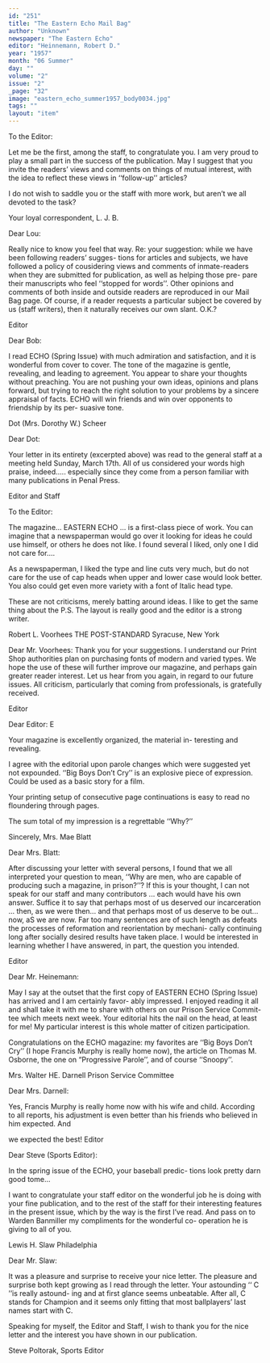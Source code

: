 ```yaml
---
id: "251"
title: "The Eastern Echo Mail Bag"
author: "Unknown"
newspaper: "The Eastern Echo"
editor: "Heinnemann, Robert D."
year: "1957"
month: "06 Summer"
day: ""
volume: "2"
issue: "2"
_page: "32"
image: "eastern_echo_summer1957_body0034.jpg"
tags: ""
layout: "item"
---
```

To the Editor:

Let me be the first, among the staff, to congratulate you.
I am very proud to play a small part in the success of the
publication. May I suggest that you invite the readers’
views and comments on things of mutual interest, with the
idea to reflect these views in ‘‘follow-up’’ articles?

I do not wish to saddle you or the staff with more work,
but aren’t we all devoted to the task?

Your loyal correspondent,
L. J. B.

Dear Lou:

Really nice to know you feel that way. Re: your
suggestion: while we have been following readers’ sugges-
tions for articles and subjects, we have followed a policy of
cousidering views and comments of inmate-readers when they
are submitted for publication, as well as helping those pre-
pare their manuscripts who feel ‘‘stopped for words’’.
Other opinions and comments of both inside and outside
readers are reproduced in our Mail Bag page. Of course,
if a reader requests a particular subject be covered by us
(staff writers), then it naturally receives our own slant.
O.K.?

Editor

Dear Bob:

I read ECHO (Spring Issue) with much admiration and
satisfaction, and it is wonderful from cover to cover. The
tone of the magazine is gentle, revealing, and leading to
agreement. You appear to share your thoughts without
preaching. You are not pushing your own ideas, opinions
and plans forward, but trying to reach the right solution to
your problems by a sincere appraisal of facts. ECHO will
win friends and win over opponents to friendship by its per-
suasive tone.

Dot (Mrs. Dorothy W.) Scheer

Dear Dot:

Your letter in its entirety (excerpted above) was read
to the general staff at a meeting held Sunday, March 17th.
All of us considered your words high praise, indeed.....
especially since they come from a person familiar with many
publications in Penal Press.

Editor and Staff

To the Editor:

The magazine... EASTERN ECHO ... is a first-class
piece of work. You can imagine that a newspaperman
would go over it looking for ideas he could use himself,
or others he does not like. I found several I liked, only
one I did not care for....

As a newspaperman, I liked the type and line cuts
very much, but do not care for the use of cap heads when
upper and lower case would look better. You also could get
even more variety with a font of Italic head type.

These are not criticisms, merely batting around ideas.
I like to get the same thing about the P.S. The layout is
really good and the editor is a strong writer.

Robert L. Voorhees
THE POST-STANDARD
Syracuse, New York

Dear Mr. Voorhees:
Thank you for your suggestions. I understand our
Print Shop authorities plan on purchasing fonts of modern
and varied types. We hope the use of these will further
improve our magazine, and perhaps gain greater reader
interest. Let us hear from you again, in regard to our
future issues. All criticism, particularly that coming from
professionals, is gratefully received.

Editor

Dear Editor: E

Your magazine is excellently organized, the material in-
teresting and revealing.

I agree with the editorial upon parole changes which
were suggested yet not expounded. ‘‘Big Boys Don’t Cry’’
is an explosive piece of expression. Could be used as a basic
story for a film.

Your printing setup of consecutive page continuations
is easy to read no floundering through pages.

The sum total of my impression is a regrettable ‘‘Why?’’

Sincerely,
Mrs. Mae Blatt

Dear Mrs. Blatt:

After discussing your letter with several persons, I found
that we all interpreted your question to mean, ‘‘Why are
men, who are capable of producing such a magazine, in
prison?’’? If this is your thought, I can not speak for our
staff and many contributors ... each would have his own
answer. Suffice it to say that perhaps most of us deserved
our incarceration ... then, as we were then... and that
perhaps most of us deserve to be out... now, aS we are
now. Far too many sentences are of such length as defeats
the processes of reformation and reorientation by mechani-
cally continuing long after socially desired results have
taken place. I would be interested in learning whether I
have answered, in part, the question you intended.

Editor

Dear Mr. Heinemann:

May I say at the outset that the first copy of EASTERN
ECHO (Spring Issue) has arrived and I am certainly favor-
ably impressed. I enjoyed reading it all and shall take it
with me to share with others on our Prison Service Commit-
tee which meets next week. Your editorial hits the nail on
the head, at least for me! My particular interest is this
whole matter of citizen participation.

Congratulations on the ECHO magazine: my favorites
are ‘‘Big Boys Don’t Cry’’ (I hope Francis Murphy is really
home now), the article on Thomas M. Osborne, the one on
“Progressive Parole’’, and of course ‘‘Snoopy’’.

Mrs. Walter HE. Darnell
Prison Service Committee

Dear Mrs. Darnell:

Yes, Francis Murphy is really home now with his wife
and child. According to all reports, his adjustment is even
better than his friends who believed in him expected. And

we expected the best!
Editor

Dear Steve (Sports Editor):

In the spring issue of the ECHO, your baseball predic-
tions look pretty darn good tome...

I want to congratulate your staff editor on the wonderful
job he is doing with your fine publication, and to the rest of
the staff for their interesting features in the present issue,
which by the way is the first I’ve read. And pass on to
Warden Banmiller my compliments for the wonderful co-
operation he is giving to all of you.

Lewis H. Slaw
Philadelphia

Dear Mr. Slaw:

It was a pleasure and surprise to receive your nice letter.
The pleasure and surprise both kept growing as I read
through the letter. Your astounding ‘‘ C ’’is really astound-
ing and at first glance seems unbeatable. After all, C stands
for Champion and it seems only fitting that most ballplayers’
last names start with C.

Speaking for myself, the Editor and Staff, I wish to
thank you for the nice letter and the interest you have shown
in our publication.

Steve Poltorak, Sports Editor
